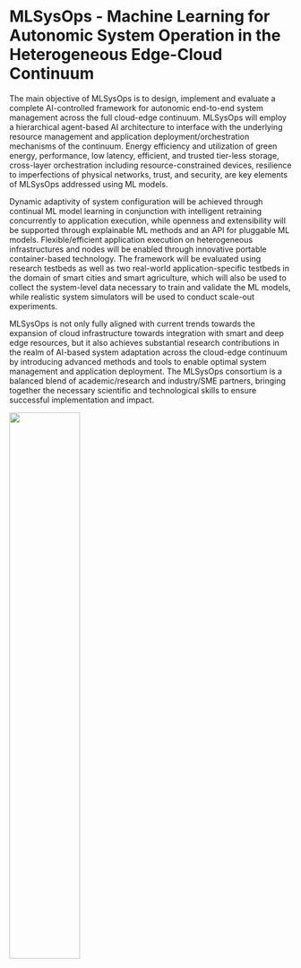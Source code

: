 # MLSysOps - Machine Learning for Autonomic System Operation in the Heterogeneous Edge-Cloud Continuum

The main objective of MLSysOps is to design, implement and evaluate a complete AI-controlled framework for autonomic end-to-end system management across the full cloud-edge continuum. MLSysOps will employ a hierarchical agent-based AI architecture to interface with the underlying resource management and application deployment/orchestration mechanisms of the continuum. Energy efficiency and utilization of green energy, performance, low latency, efficient, and trusted tier-less storage, cross-layer orchestration including resource-constrained devices, resilience to imperfections of physical networks, trust, and security, are key elements of MLSysOps addressed using ML models.

Dynamic adaptivity of system configuration will be achieved through continual ML model learning in conjunction with intelligent retraining concurrently to application execution, while openness and extensibility will be supported through explainable ML methods and an API for pluggable ML models. Flexible/efficient application execution on heterogeneous infrastructures and nodes will be enabled through innovative portable container-based technology. The framework will be evaluated using research testbeds as well as two real-world application-specific testbeds in the domain of smart cities and smart agriculture, which will also be used to collect the system-level data necessary to train and validate the ML models, while realistic system simulators will be used to conduct scale-out experiments.

MLSysOps is not only fully aligned with current trends towards the expansion of cloud infrastructure towards integration with smart and deep edge resources, but it also achieves substantial research contributions in the realm of AI-based system adaptation across the cloud-edge continuum by introducing advanced methods and tools to enable optimal system management and application deployment. The MLSysOps consortium is a balanced blend of academic/research and industry/SME partners, bringing together the necessary scientific and technological skills to ensure successful implementation and impact.

[<img src="https://i.ytimg.com/vi/cVcgIWRjCqs/maxresdefault.jpg" width="50%" align="center">](https://www.youtube.com/watch?v=cVcgIWRjCqs "MLSysOps Teaser")
